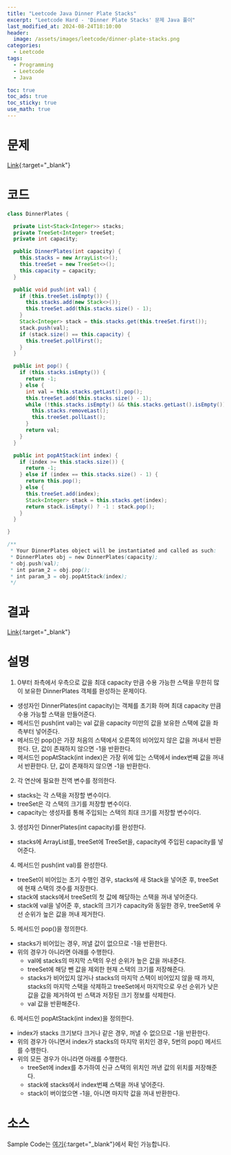 ```yaml
---
title: "Leetcode Java Dinner Plate Stacks"
excerpt: "Leetcode Hard - 'Dinner Plate Stacks' 문제 Java 풀이"
last_modified_at: 2024-08-24T18:10:00
header:
  image: /assets/images/leetcode/dinner-plate-stacks.png
categories:
  - Leetcode
tags:
  - Programming
  - Leetcode
  - Java

toc: true
toc_ads: true
toc_sticky: true
use_math: true
---
```

# 문제
[Link](https://leetcode.com/problems/dinner-plate-stacks/){:target="_blank"}

# 코드
```java
class DinnerPlates {

  private List<Stack<Integer>> stacks;
  private TreeSet<Integer> treeSet;
  private int capacity;

  public DinnerPlates(int capacity) {
    this.stacks = new ArrayList<>();
    this.treeSet = new TreeSet<>();
    this.capacity = capacity;
  }

  public void push(int val) {
    if (this.treeSet.isEmpty()) {
      this.stacks.add(new Stack<>());
      this.treeSet.add(this.stacks.size() - 1);
    }
    Stack<Integer> stack = this.stacks.get(this.treeSet.first());
    stack.push(val);
    if (stack.size() == this.capacity) {
      this.treeSet.pollFirst();
    }
  }

  public int pop() {
    if (this.stacks.isEmpty()) {
      return -1;
    } else {
      int val = this.stacks.getLast().pop();
      this.treeSet.add(this.stacks.size() - 1);
      while (!this.stacks.isEmpty() && this.stacks.getLast().isEmpty()) {
        this.stacks.removeLast();
        this.treeSet.pollLast();
      }
      return val;
    }
  }

  public int popAtStack(int index) {
    if (index >= this.stacks.size()) {
      return -1;
    } else if (index == this.stacks.size() - 1) {
      return this.pop();
    } else {
      this.treeSet.add(index);
      Stack<Integer> stack = this.stacks.get(index);
      return stack.isEmpty() ? -1 : stack.pop();
    }
  }

}

/**
 * Your DinnerPlates object will be instantiated and called as such:
 * DinnerPlates obj = new DinnerPlates(capacity);
 * obj.push(val);
 * int param_2 = obj.pop();
 * int param_3 = obj.popAtStack(index);
 */
```

# 결과
[Link](https://leetcode.com/problems/dinner-plate-stacks/submissions/1366210106/){:target="_blank"}

# 설명
1. 0부터 좌측에서 우측으로 값을 최대 capacity 만큼 수용 가능한 스택을 무한히 많이 보유한 DinnerPlates 객체를 완성하는 문제이다.
- 생성자인 DinnerPlates(int capacity)는 객체를 초기화 하며 최대 capacity 만큼 수용 가능할 스택을 만들어준다.
- 메서드인 push(int val)는 val 값을 capacity 미만의 값을 보유한 스택에 값을 좌측부터 넣어준다.
- 메서드인 pop()은 가장 처음의 스택에서 오른쪽의 비어있지 않은 값을 꺼내서 반환한다. 단, 값이 존재하지 않으면 -1을 반환한다.
- 메서드인 popAtStack(int index)은 가장 위에 있는 스택에서 index번째 값을 꺼내서 반환한다. 단, 값이 존재하지 않으면 -1을 반환한다.

2. 각 연산에 필요한 전역 변수를 정의한다.
- stacks는 각 스택을 저장할 변수이다.
- treeSet은 각 스택의 크기를 저장할 변수이다.
- capacity는 생성자를 통해 주입되는 스택의 최대 크기를 저장할 변수이다.

3. 생성자인 DinnerPlates(int capacity)를 완성한다.
- stacks에 ArrayList를, treeSet에 TreeSet을, capacity에 주입된 capacity를 넣어준다.

4. 메서드인 push(int val)를 완성한다.
- treeSet이 비어있는 초기 수행인 경우, stacks에 새 Stack을 넣어준 후, treeSet에 현재 스택의 갯수를 저장한다.
- stack에 stacks에서 treeSet의 첫 값에 해당하는 스택을 꺼내 넣어준다.
- stack에 val을 넣어준 후, stack의 크기가 capacity와 동일한 경우, treeSet에 우선 순위가 높은 값을 꺼내 제거한다.

5. 메서드인 pop()을 정의한다.
- stacks가 비어있는 경우, 꺼낼 값이 없으므로 -1을 반환한다.
- 위의 경우가 아니라면 아래를 수행한다.
  - val에 stacks의 마지막 스택의 우선 순위가 높은 값을 꺼내준다.
  - treeSet에 해당 뺀 값을 제외한 현재 스택의 크기를 저장해준다.
  - stacks가 비어있지 않거나 stacks의 마지막 스택이 비어있지 않을 때 까지, stacks의 마지막 스택을 삭제하고 treeSet에서 마지막으로 우선 순위가 낮은 값을 값을 제거하여 빈 스택과 저장된 크기 정보를 삭제한다.
  - val 값을 반환해준다.

6. 메서드인 popAtStack(int index)을 정의한다.
- index가 stacks 크기보다 크거나 같은 경우, 꺼낼 수 없으므로 -1을 반환한다.
- 위의 경우가 아니면서 index가 stacks의 마지막 위치인 경우, 5번의 pop() 메서드를 수행한다.
- 위의 모든 경우가 아니라면 아래를 수행한다.
  - treeSet에 index를 추가하여 신규 스택의 위치인 꺼낸 값의 위치를 저장해준다.
  - stack에 stacks에서 index번째 스택을 꺼내 넣어준다.
  - stack이 버이었으면 -1을, 아니면 마지막 값을 꺼내 반환한다.

# 소스
Sample Code는 [여기](https://github.com/GracefulSoul/leetcode/blob/master/src/main/java/gracefulsoul/problems/DinnerPlateStacks.java){:target="_blank"}에서 확인 가능합니다.